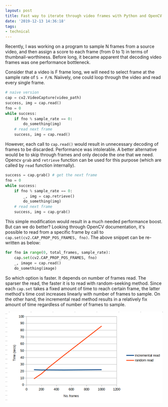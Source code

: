 ```yaml
---
layout: post
title: Fast way to iterate through video frames with Python and OpenCV
date: '2019-12-13 14:36:18'
tags:
- technical
---
```


Recently, I was working on a program to sample N frames from a source video, and then assign a score to each frame (from 0 to 1) in terms of thumbnail-worthiness. Before long, it became apparent that decoding video frames was one performance bottleneck. 

Consider that a video is F frame long, we will need to select frame at the sample rate of `S = F/N`. Naiively, one could loop through the video and read every single frame. 

```python
# naive version
cap = cv2.VideoCapture(video_path)
success, img = cap.read()
fno = 0
while success:
	if fno % sample_rate == 0:
		do_something(img)
	# read next frame
	success, img = cap.read()
```

However, each call to `cap.read()` would result in unnecessary decoding of frames to be discarded. Performance was intolerable. A better alternative would be to skip through frames and only decode the one that we need. Opencv `grab` and `retrieve` function can be used for this purpose (which are called by `read` function internally). 

```python
success = cap.grab() # get the next frame
fno = 0
while success:
	if fno % sample_rate == 0:
		_, img = cap.retrieve()
		do_something(img)
	# read next frame
	success, img = cap.grab()	
```

This simple modification would result in a much needed performance boost. But can we do better? Looking through OpenCV documentation, it's possible to read from a specific frame by call to `cap.set(cv2.CAP_PROP_POS_FRAMES, fno)`. The above snippet can be re-written as below:

```python
for fno in range(0, total_frames, sample_rate):
	cap.set(cv2.CAP_PROP_POS_FRAMES, fno)
	_, image = cap.read()
	do_something(image)
```

So which option is faster. It depends on number of frames read. The sparser the read, the faster it is to read with random-seeking method. Since each `cap.set` takes a fixed amount of time to reach certain frame, the latter method's time cost increases linearly with number of frames to sample. On the other hand, the incremental read method results in a relatively fix amount of time regardless of number of frames to sample. 

![Compare performance of two methods](/content/images/opencv_read_frame.png)

